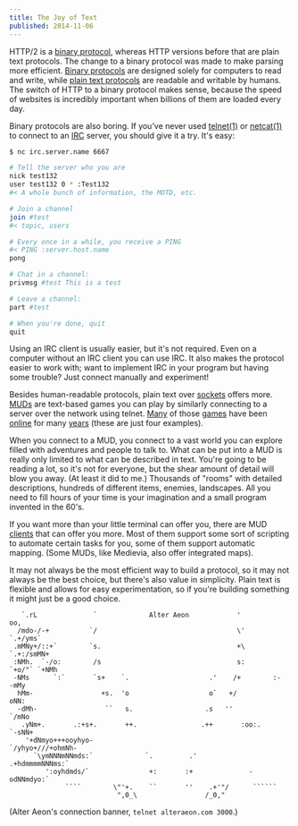 ```yaml
---
title: The Joy of Text
published: 2014-11-06
---
```


HTTP/2 is a [binary protocol][http2-binary], whereas HTTP versions before that
are plain text protocols. The change to a binary protocol was made to make
parsing more efficient. [Binary protocols][] are designed solely for computers
to read and write, while [plain text protocols][] are readable and writable by
humans. The switch of HTTP to a binary protocol makes sense, because the speed
of websites is incredibly important when billions of them are loaded every day.

Binary protocols are also boring. If you've never used [telnet(1)][] or
[netcat(1)][] to connect to an [IRC][] server, you should give it a try. It's
easy:

```sh
$ nc irc.server.name 6667

# Tell the server who you are
nick test132
user test132 0 * :Test132
#< A whole bunch of information, the MOTD, etc.

# Join a channel
join #test
#< topic, users

# Every once in a while, you receive a PING
#< PING :server.host.name
pong

# Chat in a channel:
privmsg #test This is a test

# Leave a channel:
part #test

# When you're done, quit
quit
```

Using an IRC client is usually easier, but it's not required. Even on a computer
without an IRC client you can use IRC. It also makes the protocol easier to work
with; want to implement IRC in your program but having some trouble? Just
connect manually and experiment!

Besides human-readable protocols, plain text over [sockets][] offers more.
[MUDs][] are text-based games you can play by similarly connecting to a server
over the network using telnet. [Many][lost-souls] of those [games][medievia]
have been [online][threshold] for many [years][alteraeon] (these are just four
examples).

When you connect to a MUD, you connect to a vast world you can explore filled
with adventures and people to talk to. What can be put into a MUD is really only
limited to what can be described in text. You're going to be reading a lot, so
it's not for everyone, but the shear amount of detail will blow you away. (At
least it did to me.) Thousands of "rooms" with detailed descriptions, hundreds
of different items, enemies, landscapes. All you need to fill hours of your time
is your imagination and a small program invented in the 60's.

If you want more than your little terminal can offer you, there are MUD
[clients][] that can offer you more. Most of them support some sort of scripting
to automate certain tasks for you, some of them support automatic mapping. (Some
MUDs, like Medievia, also offer integrated maps).

It may not always be the most efficient way to build a protocol, so it may not
always be the best choice, but there's also value in simplicity. Plain text is
flexible and allows for easy experimentation, so if you're building something it
might just be a good choice.

```
   `.rL              `             Alter Aeon            '               oo,
  /mdo-/-+          `/                                   \'           `.+/yms`
 .mMNy+/::+`        `s.                                  +\         `.+:/smMN+
 :NMh.  `-/o:        /s                                  s:       `+o/"` `+NMh
 -NMs      `:`       `s+    `.                    .'    /+        :-      -mMy
  hMm-                 +s.  'o                    o`   +/                 oNN:
  -dMh-                 ``   s.                  .s   ''                `/mNo
   .yNm+.       .:+s+.       ++.                .++       :oo:.       `-sNN+
    '+dNmyo+++ooyhyo-                                     `/yhyo+///+ohmNh-
      `\ymNNNmNNmds:`             `.         .'            .+hdmmmmNNNms:`
         ':oyhdmds/`               +:       :+              -odNNmdyo:`
              ````        \"'+.    ``       ''    .+'"/      ``````
                           ",0_\                 /_0,"
```

(Alter Aeon's connection banner, `telnet alteraeon.com 3000`.)


[http2-binary]: https://http2.github.io/faq/#why-is-http2-binary
[Binary protocols]: https://en.wikipedia.org/wiki/Binary_protocol
[plain text protocols]: https://en.wikipedia.org/wiki/Text-based_protocol
[IRC]: https://en.wikipedia.org/wiki/Internet_Relay_Chat
[netcat(1)]: http://man.cx/netcat
[telnet(1)]: http://man.cx/telnet
[SMTP]: https://en.wikipedia.org/wiki/Simple_Mail_Transfer_Protocol
[HTTP]: https://en.wikipedia.org/wiki/Hypertext_Transfer_Protocol
[base64]: https://en.wikipedia.org/wiki/Base64
[sockets]: https://en.wikipedia.org/wiki/Network_socket
[MUDs]: https://en.wikipedia.org/wiki/MUD
[ANSI colors]: https://en.wikipedia.org/wiki/ANSI_escape_code#Colors
[lost-souls]: http://lostsouls.org/
[medievia]: http://www.medievia.com/
[threshold]: http://www.thresholdrpg.com/
[alteraeon]: http://www.alteraeon.com/
[clients]: http://www.mudconnect.com/resources/Mud_Resources:Mud_Clients.html
